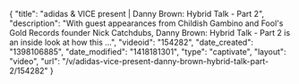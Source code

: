 {
    "title": "adidas & VICE present | Danny Brown: Hybrid Talk - Part 2",
    "description": "With guest appearances from Childish Gambino and Fool's Gold Records founder Nick Catchdubs, Danny Brown: Hybrid Talk - Part 2 is an inside look at how this ...",
    "videoid": "154282",
    "date_created": "1398106885",
    "date_modified": "1418181301",
    "type": "captivate",
    "layout": "video",
    "url": "\/v\/adidas-vice-present-danny-brown-hybrid-talk-part-2\/154282"
}